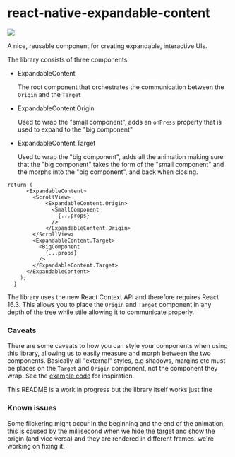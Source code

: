 # react-native-expandable-content

![](./expandable-content.gif)

A nice, reusable component for creating expandable, interactive UIs.

The library consists of three components
 * ExpandableContent

    The root component that orchestrates the communication between the `Origin` and the `Target`

 * ExpandableContent.Origin

    Used to wrap the "small component", adds an `onPress` property that is used to expand to the "big component"

 * ExpandableContent.Target

    Used to wrap the "big component", adds all the animation making sure that the "big component" takes the form of the "small component"
    and the morphs into the "big component", and back when closing.

```
return (
      <ExpandableContent>
        <ScrollView>
            <ExpandableContent.Origin>
              <SmallComponent
                {...props}
              />
            </ExpandableContent.Origin>
        </ScrollView>
        <ExpandableContent.Target>
          <BigComponent
            {...props}
          />
        </ExpandableContent.Target>
      </ExpandableContent>
    );
  }
```


The library uses the new React Context API and therefore requires React 16.3.
This allows you to place the `Origin` and `Target` component in any depth of the tree while stile allowing it to communicate properly.

### Caveats

There are some caveats to how you can style your components when using this library,
allowing us to easily measure and morph between the two components. Basically all "external" styles,
e.g shadows, margins etc must be places on the `Target` and `Origin` component, not the component they wrap.
See the [example code](./App.js) for inspiration.

This README is a work in progress but the library itself works just fine

### Known issues
Some flickering might occur in the beginning and the end of the animation,
this is caused by the millisecond when we hide the target and show the origin (and vice versa) and they are rendered in different frames.
we're working on fixing it.



